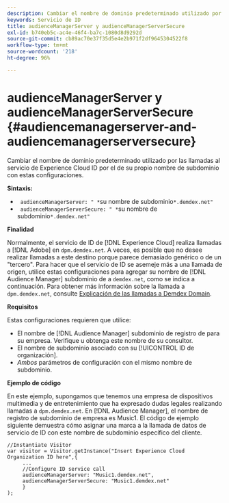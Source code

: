 ```yaml
---
description: Cambiar el nombre de dominio predeterminado utilizado por las llamadas al servicio de identidad de Experience Cloud por el de su propio nombre de subdominio con estas configuraciones.
keywords: Servicio de ID
title: audienceManagerServer y audienceManagerServerSecure
exl-id: b740eb5c-ac4e-46f4-ba7c-1080d8d9292d
source-git-commit: cb89ac70e37f35d5e4e2b971f2df9645304522f8
workflow-type: tm+mt
source-wordcount: '218'
ht-degree: 96%

---
```


# audienceManagerServer y audienceManagerServerSecure {#audiencemanagerserver-and-audiencemanagerserversecure}

Cambiar el nombre de dominio predeterminado utilizado por las llamadas al servicio de Experience Cloud ID por el de su propio nombre de subdominio con estas configuraciones.

**Sintaxis:**

* ` audienceManagerServer: " *`su nombre de subdominio`*.demdex.net"`
* ` audienceManagerServerSecure: " *`su nombre de subdominio`*.demdex.net"`

**Finalidad**

Normalmente, el servicio de ID de [!DNL Experience Cloud] realiza llamadas a [!DNL Adobe] en `dpm.demdex.net`. A veces, es posible que no desee realizar llamadas a este destino porque parece demasiado genérico o de un &quot;tercero&quot;. Para hacer que el servicio de ID se asemeje más a una llamada de origen, utilice estas configuraciones para agregar su nombre de [!DNL Audience Manager] subdominio de a `demdex.net`, como se indica a continuación. Para obtener más información sobre la llamada a `dpm.demdex.net`, consulte [Explicación de las llamadas a Demdex Domain](https://experienceleague.adobe.com/docs/audience-manager/user-guide/reference/demdex-calls.html).

**Requisitos**

Estas configuraciones requieren que utilice:

* El nombre de [!DNL Audience Manager] subdominio de registro de para su empresa. Verifique u obtenga este nombre de su consultor.
* El nombre de subdominio asociado con su [!UICONTROL ID de organización].
* *Ambos* parámetros de configuración con el mismo nombre de subdominio.

**Ejemplo de código**

En este ejemplo, supongamos que tenemos una empresa de dispositivos multimedia y de entretenimiento que ha expresado dudas legales realizando llamadas a `dpm.demdex.net`. En [!DNL Audience Manager], el nombre de registro de subdominio de empresa es Music1. El código de ejemplo siguiente demuestra cómo asignar una marca a la llamada de datos de servicio de ID con este nombre de subdominio específico del cliente.

```
//Instantiate Visitor 
var visitor = Visitor.getInstance("Insert Experience Cloud Organization ID here",{ 
     ... 
     //Configure ID service call 
     audienceManagerServer: "Music1.demdex.net", 
     audienceManagerServerSecure: "Music1.demdex.net" 
     } 
);
```
